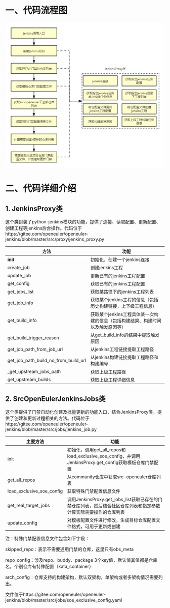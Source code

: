 # 一、代码流程图

![](images/jobs-crud代码层次图.png)

# 二、代码详细介绍

## 1. JenkinsProxy类

这个类封装了python-jenkins模块的功能，提供了连接、读取配置、更新配置、创建工程等jenkins后台操作。代码位于https://gitee.com/openeuler/openeuler-jenkins/blob/master/src/proxy/jenkins_proxy.py

| 方法                                 | 功能                                                         |
| ------------------------------------ | ------------------------------------------------------------ |
| __init__                             | 初始化，创建一个jenkins连接                                  |
| create_job                           | 创建jenkins工程                                              |
| update_job                           | 更新已有的jenkins工程配置                                    |
| get_config                           | 获取已有的jenkins工程配置                                    |
| get_jobs_list                        | 获取某路径下的jenkins工程列表                                |
| get_job_info                         | 获取某个jenkins工程的信息（包括历史构建链接，上下级工程信息） |
| get_build_info                       | 获取某个jenkins工程具体某一次构建的信息（包括构建结果、构建时间以及触发原因等） |
| get_build_trigger_reason             | 从get_build_info的结果中提取触发原因                         |
| get_job_path_from_job_url            | 从jenkins工程链接提取工程路径                                |
| get_job_path_build_no_from_build_url | 从jenkins构建链接提取工程路径和构建编号                      |
| _get_upstream_jobs_path              | 获取上级工程路径                                             |
| get_upstream_builds                  | 获取上级工程详细信息                                         |

## 2. SrcOpenEulerJenkinsJobs类

这个类提供了门禁自动化创建及批量更新的功能入口，结合JenkinsProxy类，提供了创建和更新过程相关的方法。代码位于https://gitee.com/openeuler/openeuler-jenkins/blob/master/src/jobs/jenkins_job.py

| 主要方法                  | 功能                                                         |
| ------------------------- | ------------------------------------------------------------ |
| init                      | 初始化，调用get_all_repos和load_exclusive_soe_config，并调用JenkinsProxy.get_config获取模板仓库门禁配置 |
| get_all_repos             | 从community仓库中获取src-openeuler仓库列表                   |
| load_exclusive_soe_config | 获取特殊门禁配置信息文件                                     |
| get_real_target_jobs      | 调用JenkinsProxy.get_jobs_list获取已存在的门禁仓库列表，然后结合社区仓库列表和指定参数计算实际需要操作的仓库列表 |
| update_config             | 对模板配置文件进行修改，生成目标仓库配置文件格式，可用于更新或创建 |

注：特殊门禁配置信息文件包含如下字段：

skipped_repo：表示不需要通用门禁的仓库，这里只有obs_meta

repo_config：涉及repo、buddy、package 3个key值，默认值其值都是仓库名，个别仓库有特殊配置（kata_container）

arch_config：仓库支持的构建架构，默认双架构，单架构或者多架构情况需要列出。

文件位于https://gitee.com/openeuler/openeuler-jenkins/blob/master/src/jobs/soe_exclusive_config.yaml